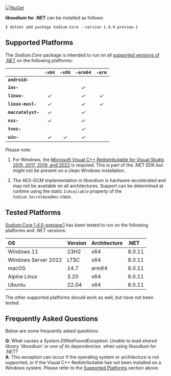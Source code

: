 [![NuGet](https://img.shields.io/nuget/vpre/Sodium.Core)](https://www.nuget.org/packages/Sodium.Core/1.4.0-preview.1)

**libsodium for .NET** can be installed as follows:

    $ dotnet add package Sodium.Core --version 1.4.0-preview.1


## Supported Platforms

The *Sodium.Core* package is intended to run on all
[supported versions of .NET](https://dotnet.microsoft.com/en-us/platform/support/policy/dotnet-core)
on the following platforms:

|                       | `-x64`   | `-x86`   | `-arm64` | `-arm`   |
|:----------------------|:--------:|:--------:|:--------:|:--------:|
| **`android-`**        |          |          |          |          |
| **`ios-`**            |          |          | &check;  |          |
| **`linux-`**          | &check;  |          | &check;  | &check;  |
| **`linux-musl-`**     | &check;  |          | &check;  | &check;  |
| **`maccatalyst-`**    | &check;  |          | &check;  |          |
| **`osx-`**            | &check;  |          | &check;  |          |
| **`tvos-`**           |          |          | &check;  |          |
| **`win-`**            | &check;  | &check;  | &check;  |          |


Please note:

1. For Windows, the
   [Microsoft Visual C++ Redistributable for Visual Studio 2015, 2017, 2019, and 2022](https://learn.microsoft.com/en-US/cpp/windows/latest-supported-vc-redist)
   is required. This is part of the .NET SDK but might not be present on a
   clean Windows installation.

2. The AES-GCM implementation in libsodium is hardware-accelerated and may not be
   available on all architectures. Support can be determined at runtime using
   the static `IsAvailable` property of the `Sodium.SecretAeadAes` class.


## Tested Platforms

[Sodium.Core 1.4.0-preview.1](https://www.nuget.org/packages/Sodium.Core/1.4.0-preview.1)
has been tested to run on the following platforms and .NET versions:

| OS                   | Version  | Architecture  | .NET   |
|:-------------------- |:-------- |:------------- |:-------|
| Windows 11           | 23H2     | x64           | 8.0.11 |
| Windows Server 2022  | LTSC     | x64           | 8.0.11 |
| macOS                | 14.7     | arm64         | 8.0.11 |
| Alpine Linux         | 3.20     | x64           | 8.0.11 |
| Ubuntu               | 22.04    | x64           | 8.0.11 |

The other supported platforms should work as well, but have not been tested.


## Frequently Asked Questions

Below are some frequently asked questions:

**Q**: What causes a *System.DllNotFoundException: Unable to load shared
library 'libsodium' or one of its dependencies.* when using libsodium for .NET?  
**A**: This exception can occur if the operating system or architecture is not
supported, or if the Visual C++ Redistributable has not been installed on a
Windows system. Please refer to the [Supported Platforms](#supported-platforms)
section above.
